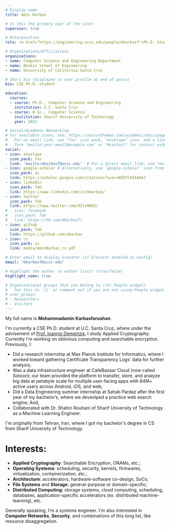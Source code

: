 ```yaml
---
# Display name
title: Amin Karbas

# Is this the primary user of the site?
superuser: true

# Role/position
role: <a href="https://engineering.ucsc.edu/people/mkarbasf">Ph.D. Student</a>

# Organizations/Affiliations
organizations:
- name: Computer Science and Engineering Department
- name: Baskin School of Engineering
- name: University of California Santa Cruz

# Short bio (displayed in user profile at end of posts)
bio: CSE Ph.D. student

education:
  courses:
  - course: Ph.D., Computer Science and Engineering
    institution: U.C. Santa Cruz
  - course: B.Sc., Computer Science
    institution: Sharif University of Technology
    year: 2021

# Social/Academic Networking
# For available icons, see: https://sourcethemes.com/academic/docs/page-builder/#icons
#   For an email link, use "fas" icon pack, "envelope" icon, and a link in the
#   form "mailto:your-email@example.com" or "#contact" for contact widget.
social:
- icon: envelope
  icon_pack: fas
  link: 'mailto:mkarbasf@ucsc.edu'  # For a direct email link, use "mailto:test@example.org".
- icon: google-scholar # Alternatively, use `google-scholar` icon from `ai` icon pack
  icon_pack: ai
  link: https://scholar.google.com/citations?user=KKZVlOIAAAAJ
- icon: linkedin
  icon_pack: fab
  link: https://www.linkedin.com/in/mkarbas/
- icon: twitter
  icon_pack: fab
  link: https://www.twitter.com/OItsMAK2/
# - icon: facebook
#   icon_pack: fab
#   link: https://fb.com/AKarbasf/
- icon: github
  icon_pack: fab
  link: https://github.com/akarbas
- icon: cv
  icon_pack: ai
  link: media/AminKarbas_cv.pdf

# Enter email to display Gravatar (if Gravatar enabled in Config)
email: "mkarbasf@ucsc.edu"

# Highlight the author in author lists? (true/false)
highlight_name: true

# Organizational groups that you belong to (for People widget)
#   Set this to `[]` or comment out if you are not using People widget.
# user_groups:
# - Researchers
# - Visitors
---
```

My full name is **Mohammadamin Karbasforushan**.

I'm currently a CSE Ph.D. student at U.C. Santa Cruz, where under the advisement of [Prof. Ioannis Demertzis](https://www.idemertzis.com), I study Applied Cryptography.
Currently I'm working on oblivious computing and searchable encryption.
Previously, I:
* Did a research internship at Max Planck Institute for Informatics, where I worked toward gathering Certificate Transparency Logs' data for further analysis;
* Was a data infrastructure engineer at CafeBazaar Cloud (now called Sotoon): our team provided the platform to transfer, store, and analyze big data at petabyte scale for multiple user-facing apps with 84M+ active users across Android, iOS, and web;
* Did a Data Engineering summer internship at Sahab Pardaz after the first year of my bachelor’s, where we deveolped a practice web search engine; And,
* Collaborated with Dr. Shahin Rouhani of Sharif University of Technology as a Machine Learning Engineer.

I'm originally from Tehran, Iran, where I got my bachelor's degree in CS from Sharif University of Technology.

# Interests:

* **Applied Cryptography**: Searchable Encryption, ORAMs, etc.;
* **Operating Systems**: scheduling, security, kernels, firmwares, virtualization, containerization, etc.;
* **Architecture**: accelerators, hardware-software co-design, SoCs;
* **File Systems** and **Storage**: general-purpose or domain-specific;
* **Distributed Computing**: storage systems, cloud computing, scheduling, databases, application-specific accelerators (ex. distributed machine-learning), etc.

Generally speaking, I'm a systems engineer. I'm also interested in **Computer Networks**, **Security**, and combinations of this long list, like resource disaggregation.
